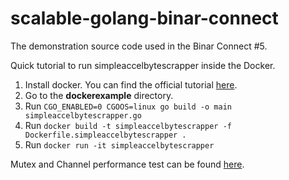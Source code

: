 # scalable-golang-binar-connect
The demonstration source code used in the Binar Connect #5.

Quick tutorial to run simpleaccelbytescrapper inside the Docker. 

1. Install docker. You can find the official tutorial [here](https://docs.docker.com/engine/installation/).
2. Go to the **dockerexample** directory.
3. Run `CGO_ENABLED=0 CGOOS=linux go build -o main simpleaccelbytescrapper.go`
4. Run `docker build -t simpleaccelbytescrapper -f Dockerfile.simpleaccelbytescrapper .`
5. Run `docker run -it simpleaccelbytescrapper`

Mutex and Channel performance test can be found [here](https://gist.github.com/cyfdecyf/4562635).
